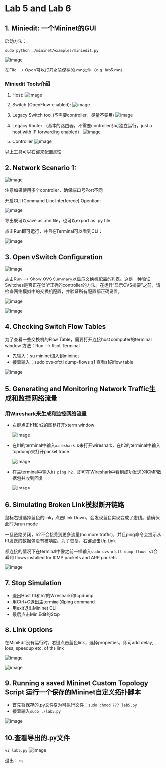 
# Lab 5 and Lab 6

## 1. Miniedit: 一个Mininet的GUI
启动方法：
```
sudo python ./mininet/examples/miniedit.py
```

![image](https://user-images.githubusercontent.com/58734009/188486859-6e344461-c3b3-45e7-932d-c2bd945a4d30.png)

在File --> Open可以打开之前保存的.mn文件（e.g. lab5.mn）

### Miniedit Tools介绍
1. Host: 
![image](https://user-images.githubusercontent.com/58734009/188486999-47d9a579-3098-419f-a938-835db7775d9f.png)

2. Switch (OpenFlow-enabled):
![image](https://user-images.githubusercontent.com/58734009/188487461-5cfad6c9-5ff7-485c-9bc6-d77af258983c.png)

3. Legacy Switch tool (不需要controller，尽量不要用)
![image](https://user-images.githubusercontent.com/58734009/188487686-5abc31e5-6360-4c13-82fb-0201efac11b5.png)

4. Legacy Router （基本的路由器，不需要controller即可独立运行，just a host with IP forwarding enabled）
![image](https://user-images.githubusercontent.com/58734009/188488049-623afec4-1996-4d33-a9ec-83c324daaad4.png)

5. Controller
![image](https://user-images.githubusercontent.com/58734009/188488142-e5df0caa-059a-4ef3-9556-f8d4e8372b00.png)

以上工具可以右键来配置属性

## 2. Network Scenario 1:
![image](https://user-images.githubusercontent.com/58734009/188488365-8933244c-d918-4453-9a19-116b83c7ee9d.png)

注意如果使用多个controller，确保端口号Port不同

开启CLI (Command Line Interferece) Opention:

![image](https://user-images.githubusercontent.com/58734009/188488845-8236f25d-3d23-4e44-a332-fc4aa283d339.png)

导出既可以save as .mn file，也可以export as .py file

点击Run即可运行，并且在Terminal可以看到CLI：

![image](https://user-images.githubusercontent.com/58734009/188489135-2bce5dd1-1718-4cc9-993f-f36ab464a8f1.png)

## 3. Open vSwitch Configuration
![image](https://user-images.githubusercontent.com/58734009/188490170-44904a52-54e4-49ce-89c7-d4d57ddc80aa.png)

点击Run --> Show OVS Summary以显示交换机配置的列表。这是一种验证Switches是否正在侦听正确的controller的方法。在运行“显示OVS摘要”之前，请检查网络模拟中的交换机配置，并验证所有配置都正确设置。

![image](https://user-images.githubusercontent.com/58734009/188605720-2c6c5432-52f4-47db-b21a-380eb0098212.png)

![image](https://user-images.githubusercontent.com/58734009/188605829-8cc6b59b-4511-466e-abbd-fcadc2e0dfda.png)


## 4. Checking Switch Flow Tables
为了查看一些交换机的Flow Table，需要打开连接host computer的terminal window
方法：Run --> Root Terminal

  * 先输入：su mininet进入到mininet
  * 接着输入：sudo ovs-ofctl dump-flows s1 查看s1的flow table

![image](https://user-images.githubusercontent.com/58734009/188608951-074e36fc-c982-4333-83aa-d2ade08f62ab.png)

## 5. Generating and Monitoring Network Traffic生成和监控网络流量

### 用Wireshark来生成和监控网络流量

* 右键点击h1和h2的图标打开xterm window

  ![image](https://user-images.githubusercontent.com/58734009/188609788-f5a68fb5-f61b-44b3-8a5f-4a7e1e6dfa82.png)

* 在h1的terminal中输入```wireshark &```来打开wireshark，在h2的terminal中输入tcpdump来打开packet trace
  
  ![image](https://user-images.githubusercontent.com/58734009/188610712-f2ce32be-b4f5-40ef-a5e2-0b13da741df5.png)

* 在主terminal中输入```h1 ping h2```，即可在Wireshark中看到成功发送的ICMP数据包并收到回复

  ![image](https://user-images.githubusercontent.com/58734009/188614672-24bef8f6-f145-4a12-9065-615a463e7fe7.png)

## 6. Simulating Broken Link模拟断开链路
鼠标右键选择蓝色的link，点击Link Down，会发现蓝色实现变成了虚线。请确保此时为run mode

一旦链路关闭，h2不会接受到更多流量(no more traffic)，并且ping命令会提示从h1发送的数据包没有被响应。为了恢复，右键点击Up Link

都连接的情况下在terminal中像之前一样输入```sudo ovs-ofctl dump-flows s1```会看到 flows installed for ICMP packets and ARP packets

![image](https://user-images.githubusercontent.com/58734009/188622985-00130994-ae1e-45be-b4b0-88c9bb3583f7.png)

## 7. Stop Simulation
* 退出Host h1和h2的Wireshark和tcpdump
* 用Ctrl+C退出主terminal的ping command
* 用exit退出Mininet CLI
* 最后点击MiniEdit的Stop

## 8. Link Options
在MiniEdit没有运行时，右键点击蓝色link，选择properties，即可add delay, loss, speedup etc. of the link

![image](https://user-images.githubusercontent.com/58734009/188624715-eb08b309-b4ed-40d9-ba83-1b83fcb51962.png)

![image](https://user-images.githubusercontent.com/58734009/188624595-d13090ad-0f48-417a-86b7-bdd7e0b83a4d.png)

##  9. Running a saved Mininet Custom Topology Script 运行一个保存的Mininet自定义拓扑脚本
* 首先将保存的.py文件变为可执行文件：```sudo chmod 777 lab5.py```
* 接着输入```sudo ./lab5.py```

![image](https://user-images.githubusercontent.com/58734009/188630095-d6753605-c505-40f7-9920-1b148f1ae8f2.png)


## 10.查看导出的.py文件
```vi lab5.py```
![image](https://user-images.githubusercontent.com/58734009/188681727-2ebc01f2-a869-4dde-98ae-35cf27927ab0.png)

退出：```:q```
